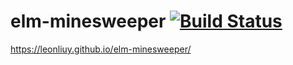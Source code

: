 # elm-minesweeper [![Build Status](https://travis-ci.org/leonliuy/elm-minesweeper.svg?branch=master)](https://travis-ci.org/leonliuy/elm-minesweeper)

https://leonliuy.github.io/elm-minesweeper/
